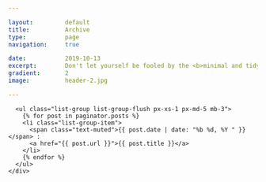```yaml
---

layout:			default
title:  		Archive
type:			page
navigation: 	true

date:   		2019-10-13
excerpt: 		Don't let yourself be fooled by the <b>minimal and tidy overall appearance</b> of this theme — <i>you might be surprised what's included</i>.
gradient: 		2
image: 			header-2.jpg

---
```


      <ul class="list-group list-group-flush px-xs-1 px-md-5 mb-3">
        {% for post in paginator.posts %}
        <li class="list-group-item">
          <span class="text-muted">{{ post.date | date: "%b %d, %Y " }}</span> :
          <a href="{{ post.url }}">{{ post.title }}</a>
        </li>
        {% endfor %}
      </ul>
    </div>
